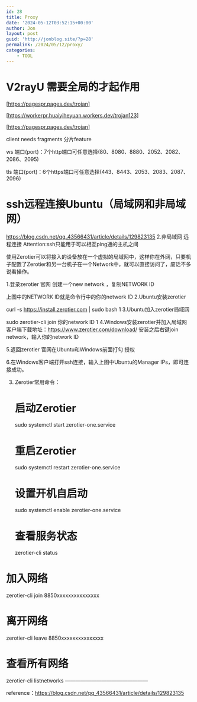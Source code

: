 ```yaml
---
id: 28
title: Proxy
date: '2024-05-12T03:52:15+00:00'
author: Jon
layout: post
guid: 'http://jonblog.site/?p=28'
permalink: /2024/05/12/proxy/
categories:
    - TOOL
---
```


# V2rayU 需要全局的才起作用

[https://pagespr.pages.dev/trojan]

[https://workerpr.huaiyiheyuan.workers.dev/trojan123]

[https://pagespr.pages.dev/trojan]

client needs fragments 分片feature

ws 端口(port)：7个http端口可任意选择(80、8080、8880、2052、2082、2086、2095)

tls 端口(port)：6个https端口可任意选择(443、8443、2053、2083、2087、2096)

# ssh远程连接Ubuntu（局域网和非局域网）

https://blog.csdn.net/qq_43566431/article/details/129823135
2.非局域网 远程连接
Attention:ssh只能用于可以相互ping通的主机之间

使用Zerotier可以将接入的设备放在一个虚拟的局域网中，这样你在外网，只要机子配置了Zerotier和另一台机子在一个Network中，就可以直接访问了，废话不多说看操作。

1.登录zerotier 官网 创建一个new network ，复制NETWORK ID

上图中的NETWORK ID就是命令行中的你的network ID
2.Ubuntu安装zerotier

curl -s https://install.zerotier.com | sudo bash
1
3.Ubuntu加入zerotier局域网

sudo zerotier-cli join 你的network ID
1
4.Windows安装zerotier并加入局域网
客户端下载地址：https://www.zerotier.com/download/
安装之后右键join network，输入你的network ID

5.返回zerotier 官网在Ubuntu和Windows前面打勾 授权

6.在Windows客户端打开ssh连接，输入上图中Ubuntu的Manager IPs，即可连接成功。

3. Zerotier常用命令：
   
   # 启动Zerotier
   
   sudo systemctl start zerotier-one.service
   
   # 重启Zerotier
   
   sudo systemctl restart zerotier-one.service
   
   # 设置开机自启动
   
   sudo systemctl enable zerotier-one.service
   
   # 查看服务状态
   
   zerotier-cli status

# 加入网络

zerotier-cli join 8850xxxxxxxxxxxxxxx

# 离开网络

zerotier-cli leave 8850xxxxxxxxxxxxxxx

# 查看所有网络

zerotier-cli listnetworks
————————————————

reference：https://blog.csdn.net/qq_43566431/article/details/129823135